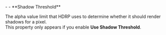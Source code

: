 <tr>
<td>- - **Shadow Threshold**</td>
<td>

The alpha value limit that HDRP uses to determine whether it should render shadows for a pixel.<br/>This property only appears if you enable **Use Shadow Threshold**.

</td>
</tr>